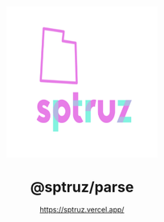 <div align="center">
  <img src="https://raw.githubusercontent.com/sptruz/convert/main/assets/logo.svg" alt="@MKAbuMattar/sptruz"
   width="300" height="300"
  />

  <h1>@sptruz/parse</h1>

<a href="https://sptruz.vercel.app/">https://sptruz.vercel.app/</a>

  <p></p>
</div>
